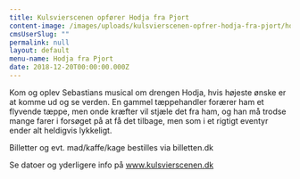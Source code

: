 ```yaml
---
title: Kulsvierscenen opfører Hodja fra Pjort
content-image: /images/uploads/kulsvierscenen-opfrer-hodja-fra-pjort/hodja-fra-pjort.jpg
cmsUserSlug: ""
permalink: null
layout: default
menu-name: Hodja fra Pjort
date: 2018-12-20T00:00:00.000Z
---
```


Kom og oplev Sebastians musical om drengen Hodja, hvis højeste ønske er at komme ud og se verden. En gammel tæppehandler forærer ham et flyvende tæppe, men onde kræfter vil stjæle det fra ham, og han må trodse mange farer i forsøget på at få det tilbage, men som i et rigtigt eventyr ender alt heldigvis lykkeligt.  

Billetter og evt. mad/kaffe/kage bestilles via billetten.dk 

Se datoer og yderligere info på www.kulsvierscenen.dk 